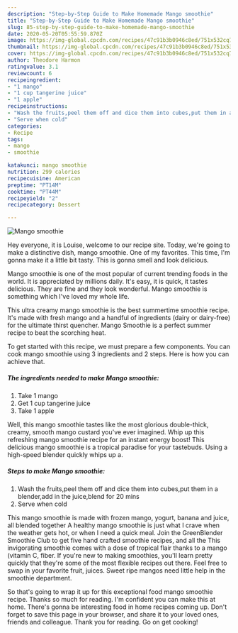 ```yaml
---
description: "Step-by-Step Guide to Make Homemade Mango smoothie"
title: "Step-by-Step Guide to Make Homemade Mango smoothie"
slug: 85-step-by-step-guide-to-make-homemade-mango-smoothie
date: 2020-05-20T05:55:59.870Z
image: https://img-global.cpcdn.com/recipes/47c91b3b0946c8ed/751x532cq70/mango-smoothie-recipe-main-photo.jpg
thumbnail: https://img-global.cpcdn.com/recipes/47c91b3b0946c8ed/751x532cq70/mango-smoothie-recipe-main-photo.jpg
cover: https://img-global.cpcdn.com/recipes/47c91b3b0946c8ed/751x532cq70/mango-smoothie-recipe-main-photo.jpg
author: Theodore Harmon
ratingvalue: 3.1
reviewcount: 6
recipeingredient:
- "1 mango"
- "1 cup tangerine juice"
- "1 apple"
recipeinstructions:
- "Wash the fruits,peel them off and dice them into cubes,put them in a blender,add in the juice,blend for 20 mins"
- "Serve when cold"
categories:
- Recipe
tags:
- mango
- smoothie

katakunci: mango smoothie 
nutrition: 299 calories
recipecuisine: American
preptime: "PT14M"
cooktime: "PT44M"
recipeyield: "2"
recipecategory: Dessert

---
```



![Mango smoothie](https://img-global.cpcdn.com/recipes/47c91b3b0946c8ed/751x532cq70/mango-smoothie-recipe-main-photo.jpg)

Hey everyone, it is Louise, welcome to our recipe site. Today, we're going to make a distinctive dish, mango smoothie. One of my favorites. This time, I'm gonna make it a little bit tasty. This is gonna smell and look delicious.

Mango smoothie is one of the most popular of current trending foods in the world. It is appreciated by millions daily. It's easy, it is quick, it tastes delicious. They are fine and they look wonderful. Mango smoothie is something which I've loved my whole life.

This ultra creamy mango smoothie is the best summertime smoothie recipe. It&#39;s made with fresh mango and a handful of ingredients (dairy or dairy-free) for the ultimate thirst quencher. Mango Smoothie is a perfect summer recipe to beat the scorching heat.


To get started with this recipe, we must prepare a few components. You can cook mango smoothie using 3 ingredients and 2 steps. Here is how you can achieve that.

<!--inarticleads1-->

##### The ingredients needed to make Mango smoothie:

1. Take 1 mango
1. Get 1 cup tangerine juice
1. Take 1 apple


Well, this mango smoothie tastes like the most glorious double-thick, creamy, smooth mango custard you&#39;ve ever imagined. Whip up this refreshing mango smoothie recipe for an instant energy boost! This delicious mango smoothie is a tropical paradise for your tastebuds. Using a high-speed blender quickly whips up a. 

<!--inarticleads2-->

##### Steps to make Mango smoothie:

1. Wash the fruits,peel them off and dice them into cubes,put them in a blender,add in the juice,blend for 20 mins
1. Serve when cold


This mango smoothie is made with frozen mango, yogurt, banana and juice, all blended together A healthy mango smoothie is just what I crave when the weather gets hot, or when I need a quick meal. Join the GreenBlender Smoothie Club to get five hand crafted smoothie recipes, and all the This invigorating smoothie comes with a dose of tropical flair thanks to a mango (vitamin C, fiber. If you&#39;re new to making smoothies, you&#39;ll learn pretty quickly that they&#39;re some of the most flexible recipes out there. Feel free to swap in your favorite fruit, juices. Sweet ripe mangos need little help in the smoothie department. 

So that's going to wrap it up for this exceptional food mango smoothie recipe. Thanks so much for reading. I'm confident you can make this at home. There's gonna be interesting food in home recipes coming up. Don't forget to save this page in your browser, and share it to your loved ones, friends and colleague. Thank you for reading. Go on get cooking!

